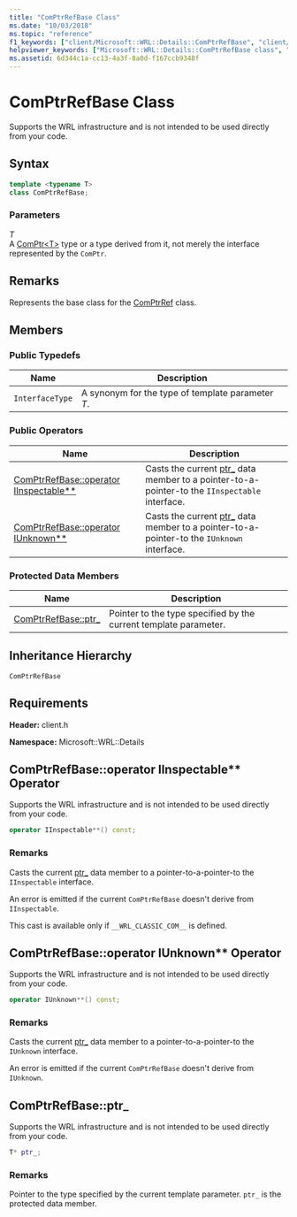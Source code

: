 ```yaml
---
title: "ComPtrRefBase Class"
ms.date: "10/03/2018"
ms.topic: "reference"
f1_keywords: ["client/Microsoft::WRL::Details::ComPtrRefBase", "client/Microsoft::WRL::Details::ComPtrRefBase::operator IInspectable**", "client/Microsoft::WRL::Details::ComPtrRefBase::operator IUnknown**", "client/Microsoft::WRL::Details::ComPtrRefBase::ptr_"]
helpviewer_keywords: ["Microsoft::WRL::Details::ComPtrRefBase class", "Microsoft::WRL::Details::ComPtrRefBase::operator IInspectable** operator", "Microsoft::WRL::Details::ComPtrRefBase::operator IUnknown** operator", "Microsoft::WRL::Details::ComPtrRefBase::ptr_ data member"]
ms.assetid: 6d344c1a-cc13-4a3f-8a0d-f167ccb9348f
---
```

# ComPtrRefBase Class

Supports the WRL infrastructure and is not intended to be used directly from your code.

## Syntax

```cpp
template <typename T>
class ComPtrRefBase;
```

### Parameters

*T*<br/>
A [ComPtr\<T>](comptr-class.md) type or a type derived from it, not merely the interface represented by the `ComPtr`.

## Remarks

Represents the base class for the [ComPtrRef](comptrref-class.md) class.

## Members

### Public Typedefs

Name            | Description
--------------- | -------------------------------------------------
`InterfaceType` | A synonym for the type of template parameter *T*.

### Public Operators

Name                                                                       | Description
-------------------------------------------------------------------------- | -----------------------------------------------------------------------------------------------------
[ComPtrRefBase::operator IInspectable**](#operator-iinspectable-star-star) | Casts the current [ptr_](#ptr) data member to a pointer-to-a-pointer-to the `IInspectable` interface.
[ComPtrRefBase::operator IUnknown**](#operator-iunknown-star-star)         | Casts the current [ptr_](#ptr) data member to a pointer-to-a-pointer-to the `IUnknown` interface.

### Protected Data Members

Name                        | Description
--------------------------- | ----------------------------------------------------------------
[ComPtrRefBase::ptr_](#ptr) | Pointer to the type specified by the current template parameter.

## Inheritance Hierarchy

`ComPtrRefBase`

## Requirements

**Header:** client.h

**Namespace:** Microsoft::WRL::Details

## <a name="operator-iinspectable-star-star"></a>ComPtrRefBase::operator IInspectable\*\* Operator

Supports the WRL infrastructure and is not intended to be used directly from your code.

```cpp
operator IInspectable**() const;
```

### Remarks

Casts the current [ptr_](#ptr) data member to a pointer-to-a-pointer-to the `IInspectable` interface.

An error is emitted if the current `ComPtrRefBase` doesn't derive from `IInspectable`.

This cast is available only if `__WRL_CLASSIC_COM__` is defined.

## <a name="operator-iunknown-star-star"></a>ComPtrRefBase::operator IUnknown** Operator

Supports the WRL infrastructure and is not intended to be used directly from your code.

```cpp
operator IUnknown**() const;
```

### Remarks

Casts the current [ptr_](#ptr) data member to a pointer-to-a-pointer-to the `IUnknown` interface.

An error is emitted if the current `ComPtrRefBase` doesn't derive from `IUnknown`.

## <a name="ptr"></a>ComPtrRefBase::ptr_

Supports the WRL infrastructure and is not intended to be used directly from your code.

```cpp
T* ptr_;
```

### Remarks

Pointer to the type specified by the current template parameter. `ptr_` is the protected data member.
